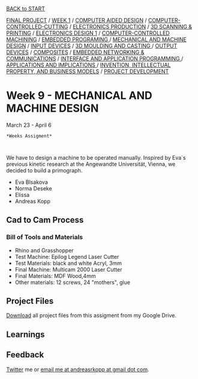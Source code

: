 [BACK to START](../)

[FINAL PROJECT](../final) / [WEEK 1](../week1) / [COMPUTER AIDED DESIGN](../week2) / [COMPUTER-CONTROLLED-CUTTING](../week3) / [ELECTRONICS PRODUCTION](../week4) / [3D SCANNING & PRINTING](../week5) / [ELECTRONICS DESIGN 1](../week6)  / [COMPUTER-CONTROLLED MACHINING](../week7) / [EMBEDDED PROGRAMING ](../week8) / [MECHANICAL AND MACHINE DESIGN](../week9) / [INPUT DEVICES](../week10) / [3D MOULDING AND CASTING ](../week11) / [OUTPUT DEVICES](../week12) /  [COMPOSITES](../week13) / [EMBEDDED NETWORKING & COMMUNICATIONS](../week14) / [INTERFACE AND APPLICATION PROGRAMMING ](../week15) / [APPLICATIONS AND IMPLICATIONS ](../week16) / [INVENTION, INTELLECTUAL PROPERTY, AND BUSINESS MODELS](../week17) / [PROJECT DEVELOPMENT ](../week18)


# Week 9 - MECHANICAL AND MACHINE DESIGN

March 23 - April 6


~~~
*Weeks Assigment*



~~~

We have to design a machine to be operated manually. Inspired by Eva´s previous kinetic research at the Angewandte Universität, Vienna, we decided to build a primograph.



  * Eva Blsakova
  * Norma Deseke
  * Elissa
  * Andreas Kopp	

  


## Cad to Cam Process

### Bill of Tools and Materials

 * Rhino and Grasshopper
 * Test Machine: Epilog Legend Laser Cutter <br>
 * Test Materials: black and white Acryl, 3mm <br>
 * Final Machine: Multicam 2000 Laser Cutter <br>
 * Final Materials: MDF Wood,4mm 
 * Other materials: 12 screws, 24 "mothers", glue


## Project Files

[Download](https://drive.google.com/open?id=0B3iYmii-HJ7TVUxiT1JOM1VQbVU) all project files from this assigment from my Google Drive.

## Learnings


## Feedback

[Twitter](http://www.twitter.com/andreaskopp) me or [email me at andreasrkopp at gmail dot com](mailto:andreasrkopp@gmailcom).








